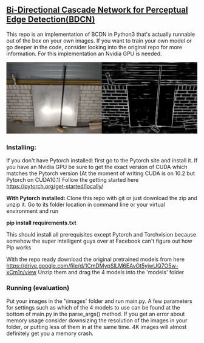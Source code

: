 ## [Bi-Directional Cascade Network for Perceptual Edge Detection(BDCN)](https://arxiv.org/pdf/1902.10903.pdf)


This repo is an implementation of BCDN  in Python3 that's actually runnable out of the box on your own images. If you want to train your own model or go deeper in the code, consider looking into the original repo for more information. For this implementation an Nvidia GPU is needed.


![Example](https://github.com/YacobBY/bdcn/blob/master/images/ReadmeImages/ReadmeExample.jpg)

### Installing:
If you don't have Pytorch installed: first go to the Pytorch site and install it. If you have an Nvidia GPU be sure to get the exact version of CUDA which matches the Pytorch version (At the moment of writing CUDA is on 10.2 but Pytorch on CUDA10.1)
Follow the getting started here https://pytorch.org/get-started/locally/

<b>With Pytorch installed:</b>
Clone this repo with git or just download the zip and unzip it. Go to its folder location in command line or your virtual environment and run 

<b>pip install requirements.txt</b>

This should install all prerequisites except Pytorch and Torchvision because somehow the super intelligent guys over at Facebook can't figure out how Pip works

With the repo ready download the original pretrained models from here https://drive.google.com/file/d/1CmDMypSlLM6EAvOt5yjwUQ7O5w-xCm1n/view
Unzip them and drag the 4 models into the 'models' folder

### Running (evaluation)
Put your images in the '\images' folder and run main.py.
A few parameters for settings such as which of the 4 models to use can be found at the bottom of main.py in the parse_args() method.
If you get an error about memory usage consider downsizing the resolution of the images in your folder, or putting less of them in at the same time. 4K images will almost definitely get you a memory crash.